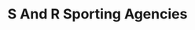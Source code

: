 ---
title: "S And R Sporting Agencies"
address: "S And R Sporting Agencies, 95 Bravallen Road, Ballymoney, Antrim, BT53 7DU"
tel: "+44 (0)28 2766 5554"
county: "Antrim"
category: "Tackle Shops"
type: "Content"
lat: "55.07075119018555"
lng: "-6.511940002441406"
---